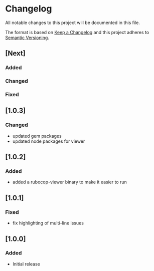 # Changelog
All notable changes to this project will be documented in this file.

The format is based on [Keep a Changelog](http://keepachangelog.com/en/1.0.0/)
and this project adheres to [Semantic Versioning](http://semver.org/spec/v2.0.0.html).

## [Next]
### Added
### Changed
### Fixed

## [1.0.3]
### Changed
- updated gem packages
- updated node packages for viewer

## [1.0.2]
### Added
- added a rubocop-viewer binary to make it easier to run

## [1.0.1]
### Fixed
- fix highlighting of multi-line issues

## [1.0.0]
### Added
- Initial release

